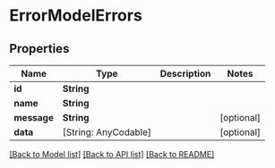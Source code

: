 # ErrorModelErrors

## Properties
Name | Type | Description | Notes
------------ | ------------- | ------------- | -------------
**id** | **String** |  | 
**name** | **String** |  | 
**message** | **String** |  | [optional] 
**data** | [String: AnyCodable] |  | [optional] 

[[Back to Model list]](../README.md#documentation-for-models) [[Back to API list]](../README.md#documentation-for-api-endpoints) [[Back to README]](../README.md)


